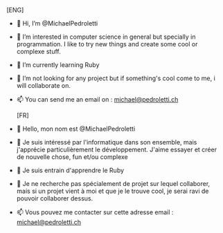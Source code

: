   [ENG]
- 👋 Hi, I’m @MichaelPedroletti
- 👀 I’m interested in computer science in general but specially in programmation. I like to try new things and create some cool or complexe stuff.
- 🌱 I’m currently learning Ruby
- 💞️ I’m not looking for any project but if something's cool come to me, i will collaborate on.
- 📫 You can send me an email on : michael@pedroletti.ch

  [FR]
- 👋 Hello, mon nom est @MichaelPedroletti
- 👀 Je suis intéressé par l'informatique dans son ensemble, mais j'apprécie particulièrement le développement. J'aime essayer et créer de nouvelle chose, fun et/ou complexe
- 🌱 Je suis entrain d'apprendre le Ruby
- 💞️ Je ne recherche pas spécialement de projet sur lequel collaborer, mais si un projet vient à moi et que je le trouve cool, je serai ravi de pouvoir collaborer dessus.
- 📫 Vous pouvez me contacter sur cette adresse email : michael@pedroletti.ch
